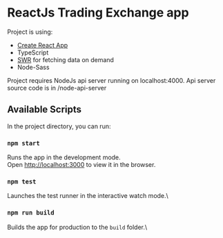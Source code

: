 # ReactJs Trading Exchange app

Project is using:

- [Create React App](https://github.com/facebook/create-react-app)
- TypeScript
- [SWR](https://swr.vercel.app/) for fetching data on demand
- Node-Sass

Project requires NodeJs api server running on localhost:4000. Api server source code is in /node-api-server

## Available Scripts

In the project directory, you can run:

### `npm start`

Runs the app in the development mode.\
Open [http://localhost:3000](http://localhost:3000) to view it in the browser.

### `npm test`

Launches the test runner in the interactive watch mode.\

### `npm run build`

Builds the app for production to the `build` folder.\
